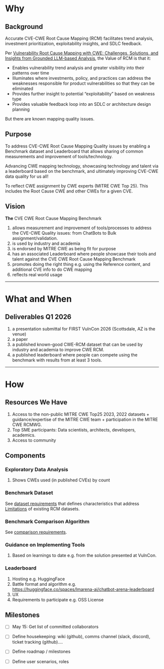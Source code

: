 # Why

## Background
Accurate CVE-CWE Root Cause Mapping (RCM) facilitates trend analysis, investment prioritization, exploitability insights, and SDLC feedback. 

Per [Vulnerability Root Cause Mapping with CWE: Challenges, Solutions, and Insights from Grounded LLM-based Analysis](https://www.first.org/conference/vulncon2025/program#pVulnerability-Root-Cause-Mapping-with-CWE-Challenges-Solutions-and-Insights-from-Grounded-LLM-based-Analysis), the Value of RCM is that it:
* Enables vulnerability trend analysis and greater visibility into their patterns over time
* Illuminates where investments, policy, and practices can address the weaknesses responsible for product vulnerabilities so that they can be eliminated
* Provides further insight to potential “exploitability” based on weakness type
* Provides valuable feedback loop into an SDLC or architecture design planning

But there are known mapping quality issues.

## Purpose
To address CVE-CWE Root Cause Mapping Quality issues by enabling a Benchmark dataset and Leaderboard that allows sharing of common measurements and improvement of tools/technology.

Advancing CWE mapping technology, showcasing technology and talent via a leaderboard based on the benchmark, and ultimately improving CVE-CWE data quality for us all!

To reflect CWE assignment by CWE experts (MITRE CWE Top 25). This includes the Root Cause CWE and other CWEs for a given CVE.

## Vision
**The** CVE CWE Root Cause Mapping Benchmark
1. allows measurement and improvement of tools/processes to address the CVE-CWE Quality issues: from ChatBots to Bulk assignment/validation.
2. is used by industry and academia
3. is endorsed by MITRE CWE as being fit for purpose
4. has an associated Leaderboard where people showcase their tools and talent against the CVE CWE Root Cause Mapping Benchmark
5. promotes doing the right thing e.g. using the Reference content, and additional CVE info to do CWE mapping
6. reflects real world usage

---
# What and When

## Deliverables Q1 2026
1. a presentation submittal for FIRST VulnCon 2026 (Scottsdale, AZ is the venue)
2. a paper
3. a published known-good CWE-RCM dataset that can be used by industry and academia to improve CWE RCM. 
4. a published leaderboard where people can compete using the benchmark with results from at least 3 tools.


---

# How

## Resources We Have
1. Access to the non-public MITRE CWE Top25 2023, 2022 datasets + guidance/expertise of the MITRE CWE team + participation in the MITRE CWE RCMWG.
2. Top SME participants: Data scientists, architects, developers, academics.
3. Access to community


## Components

### Exploratory Data Analysis 
1. Shows CWEs used (in published CVEs) by count

### Benchmark Dataset
See [dataset requirements](dataset.md) that defines characteristics that address [Limitations](https://cybersecai.github.io/cti_models/cyber_security_models/#limitations) of existing RCM datasets.

### Benchmark Comparison Algorithm
See [comparison requirements](comparison.md).

### Guidance on Implementing Tools
1. Based on learnings to date e.g. from the solution presented at VulnCon.

### Leaderboard
1. Hosting e.g. HuggingFace
2. Battle format and algorithm e.g. https://huggingface.co/spaces/lmarena-ai/chatbot-arena-leaderboard
3. UX
4. Requirements to participate e.g. OSS License

## Milestones
- [ ] May 15: Get list of committed collaborators
- [ ] Define housekeeping: wiki (github), comms channel (slack, discord), ticket tracking (github).... 
- [ ] Define roadmap / milestones
- [ ] Define user scenarios, roles


